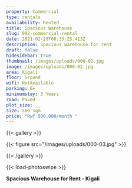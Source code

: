 ```yaml
---
property: Commercial
type: rentals
availability: Rented
title: Spacious Warehouse
slug: 002-commercial-rental
date: 2021-02-28T08:35:25.413Z
description: Spacious warehouse for rent
draft: false
hidesidebar: true
thumbnail: /images/uploads/000-02.jpg
image: /images/uploads/000-02.jpg
area: Kigali
floor: Ground
wifi: NotAvailable
parking: 6+
minimumstay: 3 Years
road: Paved
plot_size: __
size: 300 sqm
price: "Rwf 500,000/month "
---
```

{{< gallery >}}

{{< figure src="/images/uploads/000-03.jpg" >}}

{{< /gallery >}}

{{< load-photoswipe >}}

**Spacious Warehouse for Rent - Kigali**